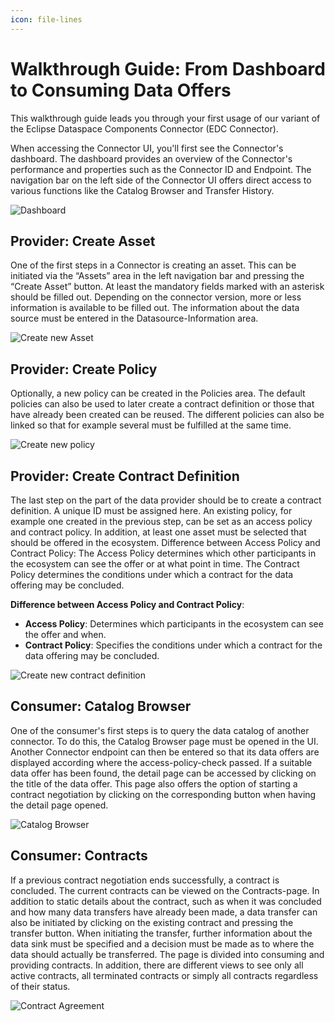 ```yaml
---
icon: file-lines
---
```


# Walkthrough Guide: From Dashboard to Consuming Data Offers

This walkthrough guide leads you through your first usage of our variant of the Eclipse Dataspace Components Connector (EDC Connector).

When accessing the Connector UI, you'll first see the Connector's dashboard. The dashboard provides an overview of the Connector's performance and properties such as the Connector ID and Endpoint. The navigation bar on the left side of the Connector UI offers direct access to various functions like the Catalog Browser and Transfer History.

![Dashboard](/docs/images/edc-ui-walkthrough-dashboard.png)

## Provider: Create Asset

One of the first steps in a Connector is creating an asset. This can be initiated via the “Assets” area in the left navigation bar and pressing the “Create Asset” button. At least the mandatory fields marked with an asterisk should be filled out. Depending on the connector version, more or less information is available to be filled out. The information about the data source must be entered in the Datasource-Information area.

![Create new Asset](/docs/images/edc-ui-walkthrough-create-asset.png)

## Provider: Create Policy

Optionally, a new policy can be created in the Policies area. The default policies can also be used to later create a contract definition or those that have already been created can be reused. The different policies can also be linked so that for example several must be fulfilled at the same time.

![Create new policy](/docs/images/edc-ui-walkthrough-create-policy.png)

## Provider: Create Contract Definition

The last step on the part of the data provider should be to create a contract definition. A unique ID must be assigned here. An existing policy, for example one created in the previous step, can be set as an access policy and contract policy. In addition, at least one asset must be selected that should be offered in the ecosystem. Difference between Access Policy and Contract Policy: The Access Policy determines which other participants in the ecosystem can see the offer or at what point in time. The Contract Policy determines the conditions under which a contract for the data offering may be concluded.

**Difference between Access Policy and Contract Policy**:
- **Access Policy**: Determines which participants in the ecosystem can see the offer and when.
- **Contract Policy**: Specifies the conditions under which a contract for the data offering may be concluded.

![Create new contract definition](/docs/images/edc-ui-walkthrough-create-contractdefinition.png)

## Consumer: Catalog Browser

One of the consumer's first steps is to query the data catalog of another connector. To do this, the Catalog Browser page must be opened in the UI. Another Connector endpoint can then be entered so that its data offers are displayed according where the access-policy-check passed. If a suitable data offer has been found, the detail page can be accessed by clicking on the title of the data offer. This page also offers the option of starting a contract negotiation by clicking on the corresponding button when having the detail page opened.

![Catalog Browser](/docs/images/edc-ui-walkthrough-catalog-browser.png)

## Consumer: Contracts

If a previous contract negotiation ends successfully, a contract is concluded. The current contracts can be viewed on the Contracts-page. In addition to static details about the contract, such as when it was concluded and how many data transfers have already been made, a data transfer can also be initiated by clicking on the existing contract and pressing the transfer button. When initiating the transfer, further information about the data sink must be specified and a decision must be made as to where the data should actually be transferred. The page is divided into consuming and providing contracts.  In addition, there are different views to see only all active contracts, all terminated contracts or simply all contracts regardless of their status.

![Contract Agreement](/docs/images/edc-ui-walkthrough-contracts.png)

